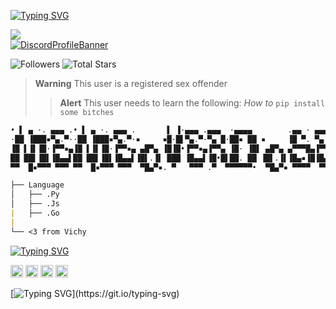 [![Typing SVG](https://readme-typing-svg.herokuapp.com?font=Dancing+Script&size=25&duration=4000&color=F70000&lines=Memeoverdose)](https://git.io/typing-svg)

![](https://komarev.com/ghpvc/?username=Ratsuyo&color=red)
<br>
[![DiscordProfileBanner](https://discord.c99.nl/widget/theme-1/988831661724692521.png)](https://discord.com)

<p align="left">
  <img alt="Followers" src="https://img.shields.io/github/followers/clownist?style=for-the-badge&logo=stylelint&color=red">
  <img alt="Total Stars" src="https://img.shields.io/github/stars/clownist?style=for-the-badge&logo=Streamlit&color=red">
</p>

> **Warning**
> This user is a registered sex offender
> > **Alert**
> This user needs to learn the following: *How to* ```pip install some bitches```
```md
• ▌ ▄ ·. ▄▄▄ .• ▌ ▄ ·. ▄▄▄ .       ▌ ▐·▄▄▄ .▄▄▄  ·▄▄▄▄        .▄▄ · ▄▄▄ .     | clownist@github
·██ ▐███▪▀▄.▀··██ ▐███▪▀▄.▀·▪     ▪█·█▌▀▄.▀·▀▄ █·██▪ ██ ▪     ▐█ ▀. ▀▄.▀·     | ------------
▐█ ▌▐▌▐█·▐▀▀▪▄▐█ ▌▐▌▐█·▐▀▀▪▄ ▄█▀▄ ▐█▐█•▐▀▀▪▄▐▀▀▄ ▐█· ▐█▌ ▄█▀▄ ▄▀▀▀█▄▐▀▀▪▄     | 📧・memeoverdose@wants-to-die.xyz
██ ██▌▐█▌▐█▄▄▌██ ██▌▐█▌▐█▄▄▌▐█▌.▐▌ ███ ▐█▄▄▌▐█•█▌██. ██ ▐█▌.▐▌▐█▄▪▐█▐█▄▄▌     | 📝・15 y/o
▀▀  █▪▀▀▀ ▀▀▀ ▀▀  █▪▀▀▀ ▀▀▀  ▀█▄▀▪. ▀   ▀▀▀ .▀  ▀▀▀▀▀▀•  ▀█▄▀▪ ▀▀▀▀  ▀▀▀      | ✅・Cum.in(Stealthy = Mommy , Shaj = Daddy , Dreamy = sexy , Hunolog = pro haxor + pls no mad anymore at me UwU , ui = my sex slave , Rayan = stepdaddy , Gulab = stepmommy , Fabio = Sexy + Hot , Merkz = my AHDH negrou , TrixTM = blacc , itroublve = troublebouble, blaststar/tech_support = my idol UwU ichhacke = unjailed🥳)  

├── Language
│   ├── .Py
│   ├── .Js
|   ├── .Go
|
└── <3 from Vichy
```
[![Typing SVG](https://readme-typing-svg.herokuapp.com?duration=4000&color=6D67F7&background=FFFFFF00&lines=Socials)](https://git.io/typing-svg)
  <p style="text-align: left;"align="left"><a href="https://discord.com/invite/termsofservice"><code><img alt="DMDGO's Server" height="20" src="https://www.naperville203.org/cms/lib/IL01904881/Centricity/Domain/1712/discord_metro_icon_by_destuert_dbtif5j-fullview.jpg"></code></a> <a href="https://www.instagram.com/lives2death/"><code><img alt="Memeoverdose's Instagram" height="20" src="https://leesbevorderingindeklas.nl/wp-content/uploads/2020/11/Instagram-logo.png"></code></a> <a href="https://discord.gg/vcc"><code><img alt="Crime's Server" height="20" src="https://cdn.discordapp.com/avatars/982690490182946926/8418296a9209f22693cc1788a17076c5.png?size=1024"></code></a> <a href="https://t.me/Spaceyes"><code><img alt="Memeoverdose's Telegram" height="20" src="https://c.tenor.com/QPDizCpJetAAAAAj/%D1%82%D0%B5%D0%BB%D0%B5%D0%B3%D1%80%D0%B0%D0%BC-%D1%81%D0%BE%D0%BE%D0%B1%D1%89%D0%B5%D0%BD%D0%B8%D0%B5.png"></code></a></p> 

[![Typing SVG](https://readme-typing-svg.herokuapp.com?duration=2100&color=F7C433&lines=Have+something+to+say%3F;Without..;genuine+legally+accepted+proof%3F;Talk+to+my+dick.)](https://git.io/typing-svg)
